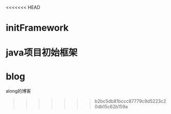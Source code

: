 <<<<<<< HEAD
# initFramework
java项目初始框架
=======
# blog
along的博客
>>>>>>> b2bc5db81bccc87779c9d5223c20db15c62b159a
